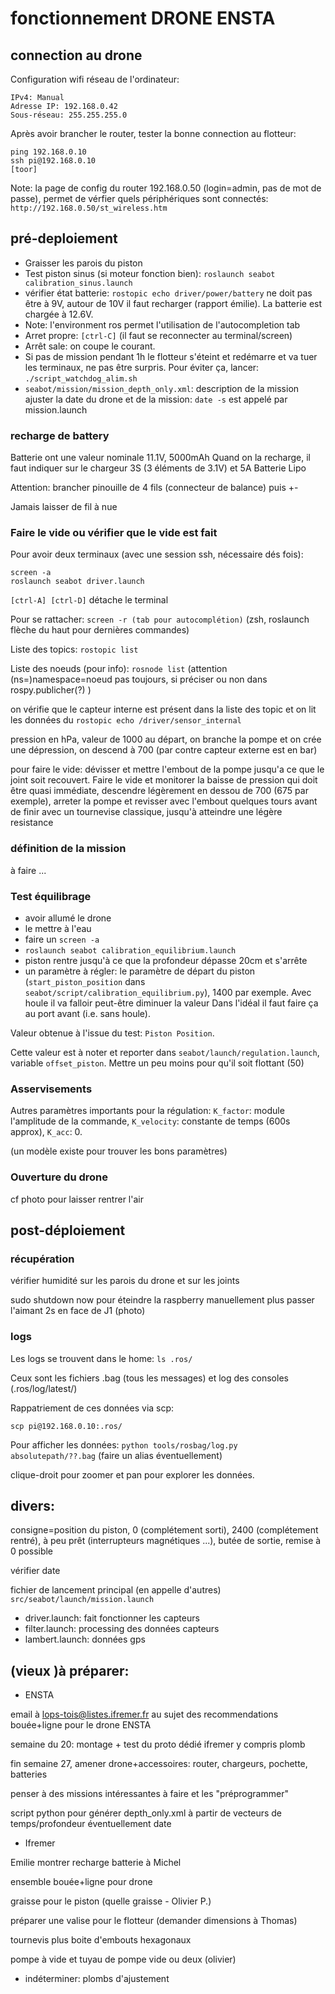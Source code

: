 # fonctionnement DRONE ENSTA

## connection au drone

Configuration wifi réseau de l'ordinateur:

```
IPv4: Manual
Adresse IP: 192.168.0.42
Sous-réseau: 255.255.255.0
```

Après avoir brancher le router, tester la bonne connection au flotteur:

```
ping 192.168.0.10
ssh pi@192.168.0.10
[toor]
```

Note: la page de config du router 192.168.0.50 (login=admin, pas de mot de passe), permet de vérfier quels périphériques sont connectés:
`http://192.168.0.50/st_wireless.htm`


## pré-deploiement

- Graisser les parois du piston
- Test piston sinus (si moteur fonction bien): `roslaunch seabot calibration_sinus.launch`
- vérifier état batterie:
`rostopic echo driver/power/battery`
ne doit pas être à 9V, autour de 10V il faut recharger (rapport émilie). 
La batterie est chargée à 12.6V.
- Note: l'environment ros permet l'utilisation de l'autocompletion tab
- Arret propre:  `[ctrl-C]`
(il faut se reconnecter au terminal/screen)
- Arrêt sale: on coupe le courant.
- Si pas de mission pendant 1h le flotteur s'éteint et redémarre et va tuer les terminaux, ne pas être surpris. Pour éviter ça, lancer: `./script_watchdog_alim.sh`
- `seabot/mission/mission_depth_only.xml`: description de la mission
ajuster la date du drone et de la mission: `date -s` est appelé par mission.launch


### recharge de battery

Batterie ont une valeur nominale 11.1V, 5000mAh
Quand on la recharge, il faut indiquer sur le chargeur 3S (3 éléments de 3.1V) et 5A
Batterie Lipo

Attention: brancher pinouille de 4 fils (connecteur de balance) puis +-

Jamais laisser de fil à nue


### Faire le vide ou vérifier que le vide est fait

Pour avoir deux terminaux (avec une session ssh, nécessaire dés fois):

```
screen -a
roslaunch seabot driver.launch
```

`[ctrl-A] [ctrl-D]` détache le terminal

Pour se rattacher:  `screen -r (tab pour autocomplétion)`
(zsh, roslaunch flèche du haut pour dernières commandes)

Liste des topics: `rostopic list`

Liste des noeuds (pour info): `rosnode list`
(attention (ns=)namespace=noeud pas toujours, si préciser ou non dans rospy.publicher(?) )

on vérifie que le capteur interne est présent dans la liste des topic et on lit les données du `rostopic echo /driver/sensor_internal`

pression en hPa, valeur de 1000 au départ, on branche la pompe et on crée une dépression, on descend à 700
(par contre capteur externe est en bar)

pour faire le vide:
dévisser et mettre l'embout de la pompe jusqu'a ce que le joint soit recouvert. 
Faire le vide et monitorer la baisse de pression qui doit être quasi immédiate, descendre légèrement en dessou de 700 (675 par exemple), arreter la pompe et revisser avec l'embout quelques tours avant de finir avec un tournevise classique, jusqu'à atteindre une légère resistance

### définition de la mission

à faire ...

### Test équilibrage

- avoir allumé le drone
- le mettre à l'eau
- faire un `screen -a`
- `roslaunch seabot calibration_equilibrium.launch`
- piston rentre jusqu'à ce que la profondeur dépasse 20cm et s'arrête
- un paramètre à régler: le paramètre de départ du piston (`start_piston_position` dans `seabot/script/calibration_equilibrium.py`), 1400 par exemple.
Avec houle il va falloir peut-être diminuer la valeur
Dans l'idéal il faut faire ça au port avant (i.e. sans houle).

Valeur obtenue à l'issue du test: `Piston Position`.

Cette valeur est à noter et reporter dans `seabot/launch/regulation.launch`, variable `offset_piston`. Mettre un peu moins pour qu'il soit flottant (50)

### Asservisements

Autres paramètres importants pour la régulation:
`K_factor`:  module l'amplitude de la commande,
`K_velocity`: constante de temps (600s approx),
`K_acc`: 0.

(un modèle existe pour trouver les bons paramètres)


### Ouverture du drone

cf photo pour laisser rentrer l'air


## post-déploiement


### récupération

vérifier humidité sur les parois du drone et sur les joints

sudo shutdown now pour éteindre la raspberry manuellement
plus passer l'aimant 2s en face de J1 (photo)

### logs

Les logs se trouvent dans le home: `ls .ros/`

Ceux sont les fichiers .bag (tous les messages) et log des consoles (.ros/log/latest/)

Rappatriement de ces données via scp:

```
scp pi@192.168.0.10:.ros/
```

Pour afficher les données:
`python tools/rosbag/log.py absolutepath/??.bag`
(faire un alias éventuellement)

clique-droit pour zoomer et pan pour explorer les données.


## divers:

consigne=position du piston,
0 (complétement sorti),
2400 (complétement rentré),
à peu prêt (interrupteurs magnétiques ...),
butée de sortie, remise à 0 possible

vérifier date

fichier de lancement principal (en appelle d'autres)
`src/seabot/launch/mission.launch`

- driver.launch: fait fonctionner les capteurs
- filter.launch: processing des données capteurs
- lambert.launch: données gps




## (vieux )à préparer:

- ENSTA

email à lops-tois@listes.ifremer.fr au sujet des recommendations
bouée+ligne pour le drone ENSTA

semaine du 20:
montage + test du proto dédié ifremer
y compris plomb

fin semaine 27, amener drone+accessoires: 
router, chargeurs, pochette, batteries

penser à des missions intéressantes à faire et les "préprogrammer"

script python pour générer depth_only.xml à partir de vecteurs de temps/profondeur éventuellement date


- Ifremer

Emilie montrer recharge batterie à Michel

ensemble bouée+ligne pour drone

graisse pour le piston (quelle graisse - Olivier P.)

préparer une valise pour le flotteur (demander dimensions à Thomas)

tournevis plus boite d'embouts hexagonaux

pompe à vide et tuyau de pompe vide ou deux (olivier)

- indéterminer: plombs d'ajustement 